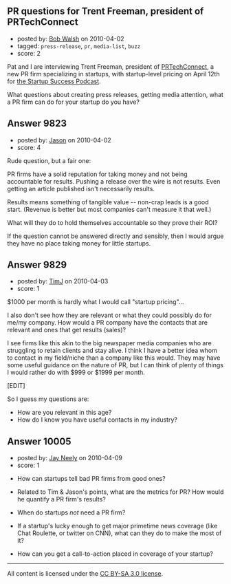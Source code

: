 ## PR questions for Trent Freeman, president of PRTechConnect

- posted by: [Bob Walsh](https://stackexchange.com/users/-1/346-bob-walsh) on 2010-04-02
- tagged: `press-release`, `pr`, `media-list`, `buzz`
- score: 2

Pat and I are interviewing Trent Freeman, president of [PRTechConnect][1], a new PR firm specializing in startups, with startup-level pricing on April 12th for [the Startup Success Podcast][2]. 

What questions about creating press releases, getting media attention, what a PR firm can do for your startup do you have?  


  [1]: http://www.prtechconnect.com/
  [2]: http://startupsuccesspodcast.com/


## Answer 9823

- posted by: [Jason](https://stackexchange.com/users/-1/2-jason) on 2010-04-02
- score: 4

Rude question, but a fair one:

PR firms have a solid reputation for taking money and not being accountable for results.  Pushing a release over the wire is not results.  Even getting an article published isn't necessarily results.

Results means something of tangible value -- non-crap leads is a good start.  (Revenue is better but most companies can't measure it that well.)

What will they do to hold themselves accountable so they prove their ROI?

If the question cannot be answered directly and sensibly, then I would argue they have no place taking money for little startups.


## Answer 9829

- posted by: [TimJ](https://stackexchange.com/users/-1/1172-timj) on 2010-04-03
- score: 1

$1000 per month is hardly what I would call "startup pricing"...

I also don't see how they are relevant or what they could possibly do for me/my company.  How would a PR company have the contacts that are relevant and ones that get results (sales)?

I see firms like this akin to the big newspaper media companies who are struggling to retain clients and stay alive.  I think I have a better idea whom to contact in my field/niche than a company like this would.  They may have some useful guidance on the nature of PR, but I can think of plenty of things I would rather do with $999 or $1999 per month.

[EDIT]

So I guess my questions are:

- How are you relevant in this age?
- How do I know you have useful contacts in my industry?


## Answer 10005

- posted by: [Jay Neely](https://stackexchange.com/users/-1/1801-jay-neely) on 2010-04-09
- score: 1

* How can startups tell bad PR firms from good ones?

* Related to Tim & Jason's points, what are the metrics for PR? How would he quantify a PR firm's results?

* When do startups *not* need a PR firm?

* If a startup's lucky enough to get major primetime news coverage (like Chat Roulette, or twitter on CNN), what can they do to make the most of it?

* How can you get a call-to-action placed in coverage of your startup?



---

All content is licensed under the [CC BY-SA 3.0 license](https://creativecommons.org/licenses/by-sa/3.0/).
